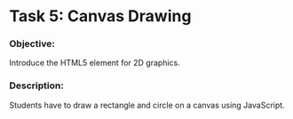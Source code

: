 # Task 5: Canvas Drawing
### Objective: 
Introduce the HTML5 <canvas> element for 2D graphics.
### Description: 
Students have to draw a rectangle and circle on a canvas using JavaScript.

